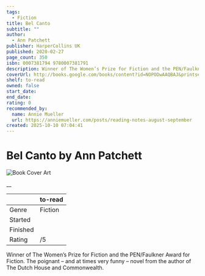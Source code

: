 ```yaml
---
tags:
  - Fiction
title: Bel Canto
subtitle: ""
author:
  - Ann Patchett
publisher: HarperCollins UK
published: 2020-02-27
page_count: 350
isbn: 0007381794 9780007381791
description: Winner of The Women’s Prize for Fiction and the PEN/Faulkner Award for Fiction. The poignant – and at times very funny – novel from the author of The Dutch House and Commonwealth.
coverUrl: http://books.google.com/books/content?id=NOPODwAAQBAJ&printsec=frontcover&img=1&zoom=1&source=gbs_api
shelf: to-read
owned: false
start_date:
end_date:
rating: 0
recommended_by:
  name: Annie Mueller
  url: https://anniemueller.com/posts/reading-notes-august-september
created: 2025-10-10 07:04:41
---
```


# Bel Canto by Ann Patchett

![Book Cover Art](http://books.google.com/books/content?id=NOPODwAAQBAJ&printsec=frontcover&img=1&zoom=1&source=gbs_api)

__

| &nbsp; | to-read |
| --- | --- |
| Genre | Fiction |
| Started |  |
| Finished |  |
| Rating | /5 |

Winner of The Women’s Prize for Fiction and the PEN/Faulkner Award for Fiction. The poignant – and at times very funny – novel from the author of The Dutch House and Commonwealth.

